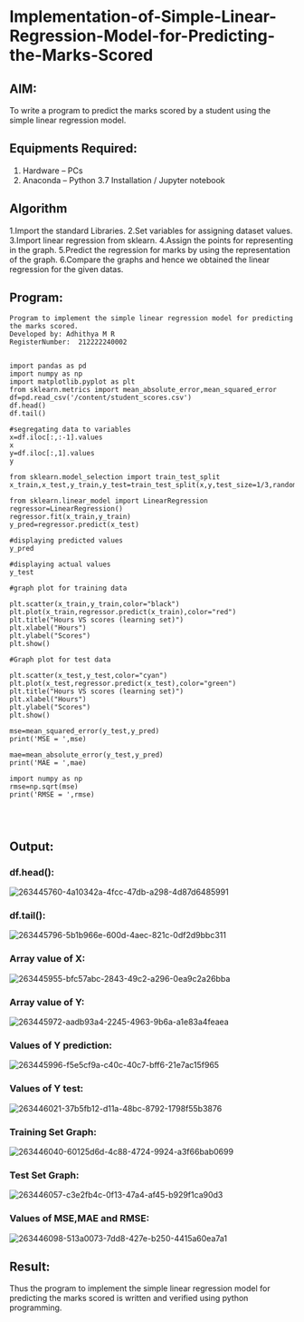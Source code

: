 # Implementation-of-Simple-Linear-Regression-Model-for-Predicting-the-Marks-Scored

## AIM:
To write a program to predict the marks scored by a student using the simple linear regression model.

## Equipments Required:
1. Hardware – PCs
2. Anaconda – Python 3.7 Installation / Jupyter notebook

## Algorithm
1.Import the standard Libraries.
2.Set variables for assigning dataset values.
3.Import linear regression from sklearn.
4.Assign the points for representing in the graph.
5.Predict the regression for marks by using the representation of the graph.
6.Compare the graphs and hence we obtained the linear regression for the given datas.


## Program:
```
Program to implement the simple linear regression model for predicting the marks scored.
Developed by: Adhithya M R
RegisterNumber:  212222240002


import pandas as pd
import numpy as np
import matplotlib.pyplot as plt
from sklearn.metrics import mean_absolute_error,mean_squared_error
df=pd.read_csv('/content/student_scores.csv')
df.head()
df.tail()

#segregating data to variables
x=df.iloc[:,:-1].values
x
y=df.iloc[:,1].values
y

from sklearn.model_selection import train_test_split
x_train,x_test,y_train,y_test=train_test_split(x,y,test_size=1/3,random_state=0)

from sklearn.linear_model import LinearRegression
regressor=LinearRegression()
regressor.fit(x_train,y_train)
y_pred=regressor.predict(x_test)

#displaying predicted values
y_pred

#displaying actual values
y_test

#graph plot for training data

plt.scatter(x_train,y_train,color="black") 
plt.plot(x_train,regressor.predict(x_train),color="red") 
plt.title("Hours VS scores (learning set)") 
plt.xlabel("Hours") 
plt.ylabel("Scores") 
plt.show()

#Graph plot for test data

plt.scatter(x_test,y_test,color="cyan")
plt.plot(x_test,regressor.predict(x_test),color="green")
plt.title("Hours VS scores (learning set)")
plt.xlabel("Hours")
plt.ylabel("Scores")
plt.show()

mse=mean_squared_error(y_test,y_pred)
print('MSE = ',mse)

mae=mean_absolute_error(y_test,y_pred)
print('MAE = ',mae)

import numpy as np
rmse=np.sqrt(mse)
print('RMSE = ',rmse)




```

## Output:
### df.head():



![263445760-4a10342a-4fcc-47db-a298-4d87d6485991](https://github.com/AdhithyaMR/Implementation-of-Simple-Linear-Regression-Model-for-Predicting-the-Marks-Scored/assets/118834761/146d35ed-4f14-4c8e-bdd3-07ade7e5b9d3)

### df.tail():


![263445796-5b1b966e-600d-4aec-821c-0df2d9bbc311](https://github.com/AdhithyaMR/Implementation-of-Simple-Linear-Regression-Model-for-Predicting-the-Marks-Scored/assets/118834761/7af9b653-2f78-4548-8454-8063b529eeb9)

### Array value of X:

![263445955-bfc57abc-2843-49c2-a296-0ea9c2a26bba](https://github.com/AdhithyaMR/Implementation-of-Simple-Linear-Regression-Model-for-Predicting-the-Marks-Scored/assets/118834761/59af3702-f2a2-451a-9b21-e2b71b6d7e9d)

### Array value of Y:
![263445972-aadb93a4-2245-4963-9b6a-a1e83a4feaea](https://github.com/AdhithyaMR/Implementation-of-Simple-Linear-Regression-Model-for-Predicting-the-Marks-Scored/assets/118834761/dd615872-8acf-4558-906c-b284e32853a2)

### Values of Y prediction:
![263445996-f5e5cf9a-c40c-40c7-bff6-21e7ac15f965](https://github.com/AdhithyaMR/Implementation-of-Simple-Linear-Regression-Model-for-Predicting-the-Marks-Scored/assets/118834761/47605b32-5c9a-41dc-b626-7b6cb241ece0)

### Values of Y test:
![263446021-37b5fb12-d11a-48bc-8792-1798f55b3876](https://github.com/AdhithyaMR/Implementation-of-Simple-Linear-Regression-Model-for-Predicting-the-Marks-Scored/assets/118834761/c40f0ef1-171a-47e2-b469-d8ba6a1d868a)

### Training Set Graph:



![263446040-60125d6d-4c88-4724-9924-a3f66bab0699](https://github.com/AdhithyaMR/Implementation-of-Simple-Linear-Regression-Model-for-Predicting-the-Marks-Scored/assets/118834761/9523a6eb-3cb5-46d1-b807-d95834a8ce3e)

### Test Set Graph:
![263446057-c3e2fb4c-0f13-47a4-af45-b929f1ca90d3](https://github.com/AdhithyaMR/Implementation-of-Simple-Linear-Regression-Model-for-Predicting-the-Marks-Scored/assets/118834761/e858135a-132b-4260-805c-d37690ffb7df)

### Values of MSE,MAE and RMSE:


![263446098-513a0073-7dd8-427e-b250-4415a60ea7a1](https://github.com/AdhithyaMR/Implementation-of-Simple-Linear-Regression-Model-for-Predicting-the-Marks-Scored/assets/118834761/e46bf57a-0ce0-41b9-ba87-8126ae430f28)



## Result:
Thus the program to implement the simple linear regression model for predicting the marks scored is written and verified using python programming.
